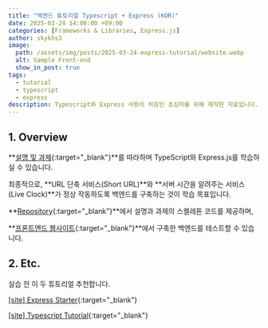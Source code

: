 ```yaml
---
title: "백엔드 튜토리얼 Typescript + Express (KOR)"
date: 2025-03-24 14:00:00 +09:00
categories: [Frameworks & Libraries, Express.js]
author: skykhs3
image:
  path: /assets/img/posts/2025-03-24-express-tutorial/website.webp
  alt: Sample Front-end
  show_in_post: true
tags:
  - tutorial
  - typescript
  - express
description: Typescript와 Express 사용이 처음인 초심자를 위해 제작한 자료입니다.
---
```


<div markdown="1">

## 1. Overview

**[설명 및 과제](https://github.com/skykhs3/education-typescript-express/blob/main/slides.pdf){:target="\_blank"}**를 따라하며 TypeScript와 Express.js를 학습하실 수 있습니다.

최종적으로, **URL 단축 서비스(Short URL)**와 **서버 시간을 알려주는 서비스(Live Clock)**가 정상 작동하도록 백엔드를 구축하는 것이 학습 목표입니다.

**[Repository](https://github.com/skykhs3/education-typescript-express){:target="\_blank"}**에서 설명과 과제의 스켈레톤 코드를 제공하며,

**[프론트엔드 웹사이트](https://edu.techceo.kr/){:target="\_blank"}**에서 구축한 백엔드를 테스트할 수 있습니다.


## 2. Etc.

실습 전 이 두 튜토리얼 추천합니다.

[[site] Express Starter](https://expressjs.com/en/starter/installing.html){:target="\_blank"}

[[site] Typescript Tutorial](https://www.typescripttutorial.net/){:target="\_blank"}

</div>
